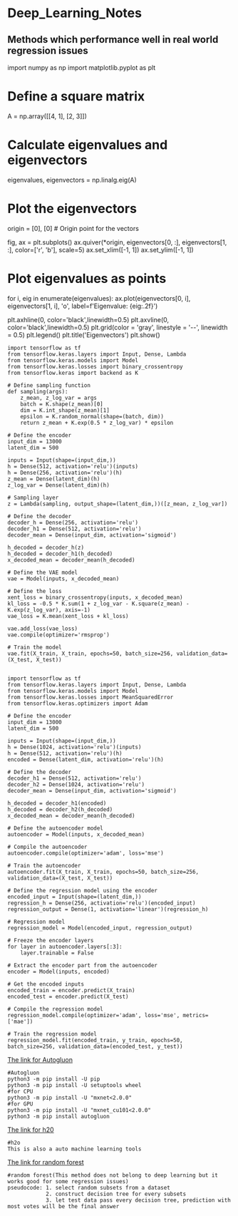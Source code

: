 # Deep_Learning_Notes
## Methods which performance well in real world regression issues

import numpy as np
import matplotlib.pyplot as plt

# Define a square matrix
A = np.array([[4, 1], 
              [2, 3]])

# Calculate eigenvalues and eigenvectors
eigenvalues, eigenvectors = np.linalg.eig(A)

# Plot the eigenvectors
origin = [0], [0]  # Origin point for the vectors

fig, ax = plt.subplots()
ax.quiver(*origin, eigenvectors[0, :], eigenvectors[1, :], color=['r', 'b'], scale=5)
ax.set_xlim([-1, 1])
ax.set_ylim([-1, 1])

# Plot eigenvalues as points
for i, eig in enumerate(eigenvalues):
    ax.plot(eigenvectors[0, i], eigenvectors[1, i], 'o', label=f'Eigenvalue: {eig:.2f}')

plt.axhline(0, color='black',linewidth=0.5)
plt.axvline(0, color='black',linewidth=0.5)
plt.grid(color = 'gray', linestyle = '--', linewidth = 0.5)
plt.legend()
plt.title('Eigenvectors')
plt.show()


```
import tensorflow as tf
from tensorflow.keras.layers import Input, Dense, Lambda
from tensorflow.keras.models import Model
from tensorflow.keras.losses import binary_crossentropy
from tensorflow.keras import backend as K

# Define sampling function
def sampling(args):
    z_mean, z_log_var = args
    batch = K.shape(z_mean)[0]
    dim = K.int_shape(z_mean)[1]
    epsilon = K.random_normal(shape=(batch, dim))
    return z_mean + K.exp(0.5 * z_log_var) * epsilon

# Define the encoder
input_dim = 13000
latent_dim = 500

inputs = Input(shape=(input_dim,))
h = Dense(512, activation='relu')(inputs)
h = Dense(256, activation='relu')(h)
z_mean = Dense(latent_dim)(h)
z_log_var = Dense(latent_dim)(h)

# Sampling layer
z = Lambda(sampling, output_shape=(latent_dim,))([z_mean, z_log_var])

# Define the decoder
decoder_h = Dense(256, activation='relu')
decoder_h1 = Dense(512, activation='relu')
decoder_mean = Dense(input_dim, activation='sigmoid')

h_decoded = decoder_h(z)
h_decoded = decoder_h1(h_decoded)
x_decoded_mean = decoder_mean(h_decoded)

# Define the VAE model
vae = Model(inputs, x_decoded_mean)

# Define the loss
xent_loss = binary_crossentropy(inputs, x_decoded_mean)
kl_loss = -0.5 * K.sum(1 + z_log_var - K.square(z_mean) - K.exp(z_log_var), axis=-1)
vae_loss = K.mean(xent_loss + kl_loss)

vae.add_loss(vae_loss)
vae.compile(optimizer='rmsprop')

# Train the model
vae.fit(X_train, X_train, epochs=50, batch_size=256, validation_data=(X_test, X_test))


```

```
import tensorflow as tf
from tensorflow.keras.layers import Input, Dense, Lambda
from tensorflow.keras.models import Model
from tensorflow.keras.losses import MeanSquaredError
from tensorflow.keras.optimizers import Adam

# Define the encoder
input_dim = 13000
latent_dim = 500

inputs = Input(shape=(input_dim,))
h = Dense(1024, activation='relu')(inputs)
h = Dense(512, activation='relu')(h)
encoded = Dense(latent_dim, activation='relu')(h)

# Define the decoder
decoder_h1 = Dense(512, activation='relu')
decoder_h2 = Dense(1024, activation='relu')
decoder_mean = Dense(input_dim, activation='sigmoid')

h_decoded = decoder_h1(encoded)
h_decoded = decoder_h2(h_decoded)
x_decoded_mean = decoder_mean(h_decoded)

# Define the autoencoder model
autoencoder = Model(inputs, x_decoded_mean)

# Compile the autoencoder
autoencoder.compile(optimizer='adam', loss='mse')

# Train the autoencoder
autoencoder.fit(X_train, X_train, epochs=50, batch_size=256, validation_data=(X_test, X_test))

# Define the regression model using the encoder
encoded_input = Input(shape=(latent_dim,))
regression_h = Dense(256, activation='relu')(encoded_input)
regression_output = Dense(1, activation='linear')(regression_h)

# Regression model
regression_model = Model(encoded_input, regression_output)

# Freeze the encoder layers
for layer in autoencoder.layers[:3]:
    layer.trainable = False

# Extract the encoder part from the autoencoder
encoder = Model(inputs, encoded)

# Get the encoded inputs
encoded_train = encoder.predict(X_train)
encoded_test = encoder.predict(X_test)

# Compile the regression model
regression_model.compile(optimizer='adam', loss='mse', metrics=['mae'])

# Train the regression model
regression_model.fit(encoded_train, y_train, epochs=50, batch_size=256, validation_data=(encoded_test, y_test))

```


[The link for Autogluon](https://github.com/awslabs/autogluon)
 ```
#Autogluon
python3 -m pip install -U pip
python3 -m pip install -U setuptools wheel
#for CPU 
python3 -m pip install -U "mxnet<2.0.0"
#for GPU
python3 -m pip install -U "mxnet_cu101<2.0.0"
python3 -m pip install autogluon
 ```
 [The link for h20](https://www.h2o.ai/products/h2o/)
 ```
#h2o
This is also a auto machine learning tools
 ```
 
 
 [The link for random forest](https://en.wikipedia.org/wiki/Random_forest)
 
```
#random forest(This method does not belong to deep learning but it works good for some regression issues)
pseudocode: 1. select random subsets from a dataset
            2. construct decision tree for every subsets
            3. let test data pass every decision tree, prediction with most votes will be the final answer
```
